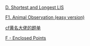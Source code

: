 [D. Shortest and Longest LIS](https://codeforces.com/contest/1304/problem/D)

[F1. Animal Observation (easy version)](https://codeforces.com/contest/1304/problem/F1)

[cf黄名大佬的题单](https://codeforces.com/blog/entry/55274)

[F - Enclosed Points](https://atcoder.jp/contests/abc136/tasks/abc136_f)


